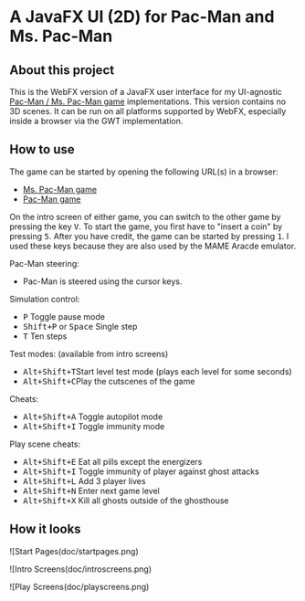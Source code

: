 # A JavaFX UI (2D) for Pac-Man and Ms. Pac-Man

## About this project

This is the WebFX version of a JavaFX user interface for my UI-agnostic [Pac-Man / Ms. Pac-Man game](https://github.com/armin-reichert/pacman-basic) implementations. This version contains no 3D scenes. It can be run on all platforms supported by WebFX, especially inside a browser via the GWT implementation.

## How to use

The game can be started by opening the following URL(s) in a browser:
- [Ms. Pac-Man game](https://pacman.webfx.dev/)
- [Pac-Man game](https://pacman.webfx.dev/?game=pacman)

On the intro screen of either game, you can switch to the other game by pressing the key <kbd>V</kbd>. To start the game, you first have to "insert a coin" by pressing <kbd>5</kbd>. After you have credit, the game can be started by pressing <kbd>1</kbd>. I used these keys because they are also used by the MAME Aracde emulator.

Pac-Man steering:
- Pac-Man is steered using the cursor keys.

Simulation control:
  - <kbd>P</kbd> Toggle pause mode
  - <kbd>Shift+P</kbd> or <kbd>Space</kbd> Single step
  - <kbd>T</kbd> Ten steps

Test modes: (available from intro screens)
  - <kbd>Alt+Shift+T</kbd>Start level test mode (plays each level for some seconds)
  - <kbd>Alt+Shift+C</kbd>Play the cutscenes of the game

Cheats:
  - <kbd>Alt+Shift+A</kbd> Toggle autopilot mode
  - <kbd>Alt+Shift+I</kbd> Toggle immunity mode

Play scene cheats:
  - <kbd>Alt+Shift+E</kbd> Eat all pills except the energizers
  - <kbd>Alt+Shift+I</kbd> Toggle immunity of player against ghost attacks
  - <kbd>Alt+Shift+L</kbd> Add 3 player lives
  - <kbd>Alt+Shift+N</kbd> Enter next game level
  - <kbd>Alt+Shift+X</kbd> Kill all ghosts outside of the ghosthouse 

## How it looks

![Start Pages(doc/startpages.png)

![Intro Screens(doc/introscreens.png)

![Play Screens(doc/playscreens.png)

